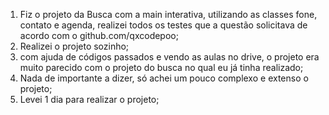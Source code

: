 1. Fiz o projeto da Busca com a main interativa, utilizando as classes fone, contato e agenda, realizei todos os testes que a questão solicitava de acordo com o github.com/qxcodepoo;
2. Realizei o projeto sozinho;
3. com ajuda de códigos passados e vendo as aulas no drive, o projeto era muito parecido com o projeto do busca no qual eu já tinha realizado;
4. Nada de importante a dizer, só achei um pouco complexo e extenso o projeto;
5. Levei 1 dia para realizar o projeto;